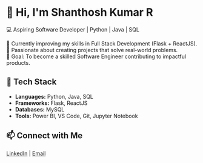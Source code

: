 # 👋 Hi, I'm Shanthosh Kumar R  
💻 Aspiring Software Developer | Python | Java | SQL  

🌱 Currently improving my skills in Full Stack Development (Flask + ReactJS).  
🚀 Passionate about creating projects that solve real-world problems.  
🎯 Goal: To become a skilled Software Engineer contributing to impactful products.

## 🧩 Tech Stack
- **Languages:** Python, Java, SQL  
- **Frameworks:** Flask, ReactJS  
- **Databases:** MySQL  
- **Tools:** Power BI, VS Code, Git, Jupyter Notebook  

## 📫 Connect with Me
[LinkedIn](https://linkedin.com/in/shanthoshkumar) | [Email](mailto:shanthosh958@gmail.com)
